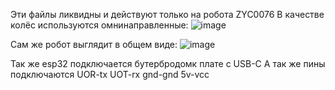 Эти файлы ликвидны и действуют только на робота ZYC0076
В качестве колёс используются омнинаправленные:
![image](https://github.com/Template58/ArduinoBOT/assets/173082842/2d4cfafd-b7a1-4d75-8435-c64dacdc96f9)

Сам же робот выглядит в общем виде:
![image](https://github.com/Template58/ArduinoBOT/assets/173082842/31b8d0cc-e69f-4900-b364-9ae77ef18670)

Так же esp32 подключается бутербродомк плате с USB-C
А так же пины подключаются UOR-tx UOT-rx gnd-gnd 5v-vcc

